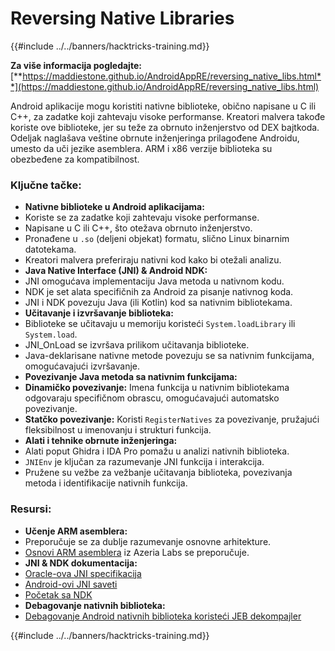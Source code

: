 # Reversing Native Libraries

{{#include ../../banners/hacktricks-training.md}}

**Za više informacija pogledajte:** [**https://maddiestone.github.io/AndroidAppRE/reversing_native_libs.html**](https://maddiestone.github.io/AndroidAppRE/reversing_native_libs.html)

Android aplikacije mogu koristiti nativne biblioteke, obično napisane u C ili C++, za zadatke koji zahtevaju visoke performanse. Kreatori malvera takođe koriste ove biblioteke, jer su teže za obrnuto inženjerstvo od DEX bajtkoda. Odeljak naglašava veštine obrnute inženjeringa prilagođene Androidu, umesto da uči jezike asemblera. ARM i x86 verzije biblioteka su obezbeđene za kompatibilnost.

### Ključne tačke:

- **Nativne biblioteke u Android aplikacijama:**
- Koriste se za zadatke koji zahtevaju visoke performanse.
- Napisane u C ili C++, što otežava obrnuto inženjerstvo.
- Pronađene u `.so` (deljeni objekat) formatu, slično Linux binarnim datotekama.
- Kreatori malvera preferiraju nativni kod kako bi otežali analizu.
- **Java Native Interface (JNI) & Android NDK:**
- JNI omogućava implementaciju Java metoda u nativnom kodu.
- NDK je set alata specifičnih za Android za pisanje nativnog koda.
- JNI i NDK povezuju Java (ili Kotlin) kod sa nativnim bibliotekama.
- **Učitavanje i izvršavanje biblioteka:**
- Biblioteke se učitavaju u memoriju koristeći `System.loadLibrary` ili `System.load`.
- JNI_OnLoad se izvršava prilikom učitavanja biblioteke.
- Java-deklarisane nativne metode povezuju se sa nativnim funkcijama, omogućavajući izvršavanje.
- **Povezivanje Java metoda sa nativnim funkcijama:**
- **Dinamičko povezivanje:** Imena funkcija u nativnim bibliotekama odgovaraju specifičnom obrascu, omogućavajući automatsko povezivanje.
- **Statčko povezivanje:** Koristi `RegisterNatives` za povezivanje, pružajući fleksibilnost u imenovanju i strukturi funkcija.
- **Alati i tehnike obrnute inženjeringa:**
- Alati poput Ghidra i IDA Pro pomažu u analizi nativnih biblioteka.
- `JNIEnv` je ključan za razumevanje JNI funkcija i interakcija.
- Pružene su vežbe za vežbanje učitavanja biblioteka, povezivanja metoda i identifikacije nativnih funkcija.

### Resursi:

- **Učenje ARM asemblera:**
- Preporučuje se za dublje razumevanje osnovne arhitekture.
- [Osnovi ARM asemblera](https://azeria-labs.com/writing-arm-assembly-part-1/) iz Azeria Labs se preporučuje.
- **JNI & NDK dokumentacija:**
- [Oracle-ova JNI specifikacija](https://docs.oracle.com/javase/7/docs/technotes/guides/jni/spec/jniTOC.html)
- [Android-ovi JNI saveti](https://developer.android.com/training/articles/perf-jni)
- [Početak sa NDK](https://developer.android.com/ndk/guides/)
- **Debagovanje nativnih biblioteka:**
- [Debagovanje Android nativnih biblioteka koristeći JEB dekompajler](https://medium.com/@shubhamsonani/how-to-debug-android-native-libraries-using-jeb-decompiler-eec681a22cf3)

{{#include ../../banners/hacktricks-training.md}}
